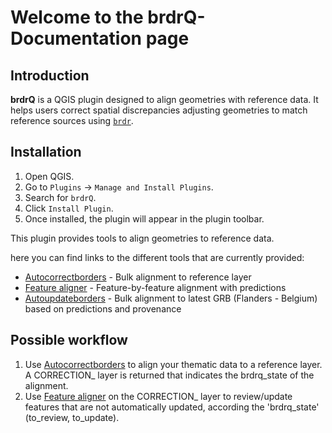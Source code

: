 # Welcome to the brdrQ-Documentation page

## Introduction

**brdrQ** is a QGIS plugin designed to align geometries with reference data. It helps users correct spatial discrepancies adjusting geometries to match reference sources using [`brdr`](https://github.com/OnroerendErfgoed/brdr).

## Installation

1. Open QGIS.
2. Go to `Plugins` → `Manage and Install Plugins`.
3. Search for `brdrQ`.
4. Click `Install Plugin`.
5. Once installed, the plugin will appear in the plugin toolbar.

This plugin provides tools to align geometries to reference data.

here you can find links to the different tools that are currently provided:

* [Autocorrectborders](autocorrectborders.md) - Bulk alignment to reference layer
* [Feature aligner](featurealigner.md) - Feature-by-feature alignment with predictions
* [Autoupdateborders](autoupdateborders.md) - Bulk alignment to latest GRB (Flanders - Belgium) based on predictions and provenance


## Possible workflow
1. Use [Autocorrectborders](autocorrectborders.md) to align your thematic data to a reference layer. A CORRECTION_ layer is returned that indicates the brdrq_state of the alignment.
2. Use [Feature aligner](featurealigner.md) on the CORRECTION_ layer to review/update features that are not automatically updated, according the 'brdrq_state' (to_review, to_update).